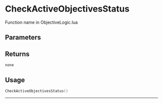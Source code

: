 # CheckActiveObjectivesStatus

Function name in ObjectiveLogic.lua

## Parameters

## Returns

`none`

## Usage

```lua
CheckActiveObjectivesStatus()
```

---
